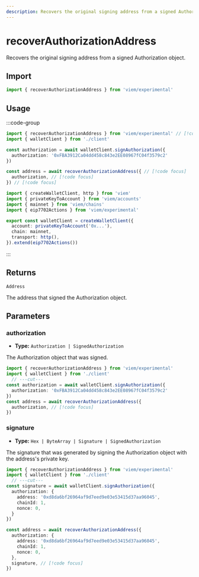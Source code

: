 ```yaml
---
description: Recovers the original signing address from a signed Authorization object.
---
```


# recoverAuthorizationAddress

Recovers the original signing address from a signed Authorization object.

## Import

```ts twoslash
import { recoverAuthorizationAddress } from 'viem/experimental'
```

## Usage

:::code-group

```ts twoslash [example.ts]
import { recoverAuthorizationAddress } from 'viem/experimental' // [!code focus]
import { walletClient } from './client'

const authorization = await walletClient.signAuthorization({
  authorization: '0xFBA3912Ca04dd458c843e2EE08967fC04f3579c2'
})

const address = await recoverAuthorizationAddress({ // [!code focus]
  authorization, // [!code focus]
}) // [!code focus]
```

```ts twoslash [client.ts] filename="client.ts"
import { createWalletClient, http } from 'viem'
import { privateKeyToAccount } from 'viem/accounts'
import { mainnet } from 'viem/chains'
import { eip7702Actions } from 'viem/experimental'

export const walletClient = createWalletClient({
  account: privateKeyToAccount('0x...'),
  chain: mainnet,
  transport: http(),
}).extend(eip7702Actions())
```

:::

## Returns

`Address`

The address that signed the Authorization object.

## Parameters

### authorization

- **Type:** `Authorization | SignedAuthorization`

The Authorization object that was signed.

```ts twoslash
import { recoverAuthorizationAddress } from 'viem/experimental'
import { walletClient } from './client'
  // ---cut---
const authorization = await walletClient.signAuthorization({
  authorization: '0xFBA3912Ca04dd458c843e2EE08967fC04f3579c2'
})
const address = await recoverAuthorizationAddress({
  authorization, // [!code focus]
}) 
```

### signature

- **Type:** `Hex | ByteArray | Signature | SignedAuthorization`

The signature that was generated by signing the Authorization object with the address's private key.

```ts twoslash
import { recoverAuthorizationAddress } from 'viem/experimental'
import { walletClient } from './client'
  // ---cut---
const signature = await walletClient.signAuthorization({
  authorization: {
    address: '0xd8da6bf26964af9d7eed9e03e53415d37aa96045',
    chainId: 1,
    nonce: 0,
  }
})

const address = await recoverAuthorizationAddress({
  authorization: {
    address: '0xd8da6bf26964af9d7eed9e03e53415d37aa96045',
    chainId: 1,
    nonce: 0,
  },
  signature, // [!code focus]
}) 
```